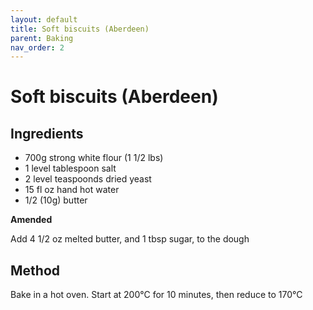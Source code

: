 ```yaml
---
layout: default
title: Soft biscuits (Aberdeen)
parent: Baking
nav_order: 2
---
```


# Soft biscuits (Aberdeen)

## Ingredients

* 700g strong white flour (1 1/2 lbs)
* 1 level tablespoon salt
* 2 level teaspoonds dried yeast
* 15 fl oz hand hot water
* 1/2 (10g) butter

**Amended**

Add 4 1/2 oz melted butter, and 1 tbsp sugar, to the dough

## Method

Bake in a hot oven. Start at 200°C for 10 minutes, then reduce to 170°C